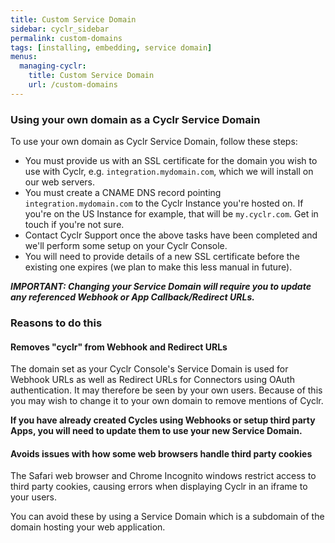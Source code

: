```yaml
---
title: Custom Service Domain
sidebar: cyclr_sidebar
permalink: custom-domains
tags: [installing, embedding, service domain]
menus:
  managing-cyclr:
    title: Custom Service Domain
    url: /custom-domains
---
```


### Using your own domain as a Cyclr Service Domain

To use your own domain as Cyclr Service Domain, follow these steps:

* You must provide us with an SSL certificate for the domain you wish to use with Cyclr, e.g. ```integration.mydomain.com```, which we will install on our web servers.
* You must create a CNAME DNS record pointing ```integration.mydomain.com``` to the Cyclr Instance you're hosted on. If you're on the US Instance for example, that will be `my.cyclr.com`.  Get in touch if you're not sure.
* Contact Cyclr Support once the above tasks have been completed and we'll perform some setup on your Cyclr Console.
* You will need to provide details of a new SSL certificate before the existing one expires (we plan to make this less manual in future).

***IMPORTANT: Changing your Service Domain will require you to update any referenced Webhook or App Callback/Redirect URLs.***


### Reasons to do this

#### Removes "cyclr" from Webhook and Redirect URLs
The domain set as your Cyclr Console's Service Domain is used for Webhook URLs as well as Redirect URLs for Connectors using OAuth authentication.  It may therefore be seen by your own users.  Because of this you may wish to change it to your own domain to remove mentions of Cyclr.

**If you have already created Cycles using Webhooks or setup third party Apps, you will need to update them to use your new Service Domain.**

#### Avoids issues with how some web browsers handle third party cookies
The Safari web browser and Chrome Incognito windows restrict access to third party cookies, causing errors when displaying Cyclr in an iframe to your users.

You can avoid these by using a Service Domain which is a subdomain of the domain hosting your web application.
